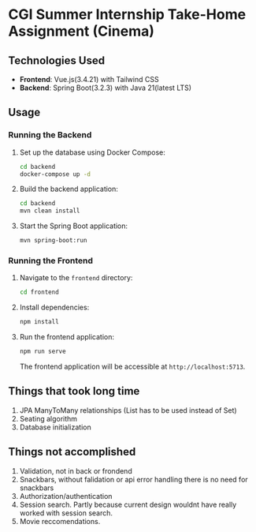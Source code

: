 # CGI Summer Internship Take-Home Assignment (Cinema)

## Technologies Used

- **Frontend**: Vue.js(3.4.21) with Tailwind CSS
- **Backend**: Spring Boot(3.2.3) with Java 21(latest LTS)


## Usage

### Running the Backend

1. Set up the database using Docker Compose:

    ```bash
    cd backend
    docker-compose up -d
    ```

2. Build the backend application:

    ```bash
    cd backend
    mvn clean install
    ```

3. Start the Spring Boot application:

    ```bash
    mvn spring-boot:run
    ```

### Running the Frontend

1. Navigate to the `frontend` directory:

    ```bash
    cd frontend
    ```

2. Install dependencies:

    ```bash
    npm install
    ```

3. Run the frontend application:

    ```bash
    npm run serve
    ```

   The frontend application will be accessible at `http://localhost:5713`.

## Things that took long time

1. JPA ManyToMany relationships (List has to be used instead of Set)
2. Seating algorithm
3. Database initialization


## Things not accomplished

1. Validation, not in back or frondend
2. Snackbars, without falidation or api error handling there is no need for snackbars
3. Authorization/authentication
4. Session search. Partly because current design wouldnt have really worked with session search.
5. Movie reccomendations.
